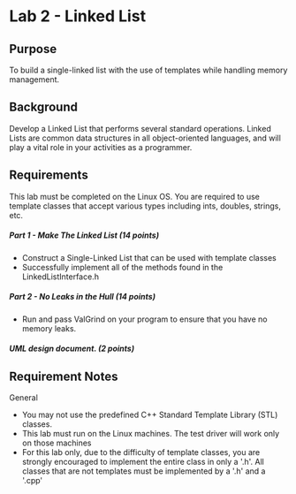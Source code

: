 # Lab 2 - Linked List

## Purpose
To build a single-linked list with the use of templates while handling memory management.

## Background
Develop a Linked List that performs several standard operations. Linked Lists are common data structures in all object-oriented languages, and will play a vital role in your activities as a programmer.

## Requirements
This lab must be completed on the Linux OS.
You are required to use template classes that accept various types including ints, doubles, strings, etc.

##### Part 1 - Make The Linked List (14 points)
* Construct a Single-Linked List that can be used with template classes
* Successfully implement all of the methods found in the LinkedListInterface.h

##### Part 2 - No Leaks in the Hull (14 points)
* Run and pass ValGrind on your program to ensure that you have no memory leaks.

##### UML design document. (2 points)

## Requirement Notes
General
* You may not use the predefined C++ Standard Template Library (STL) classes.
* This lab must run on the Linux machines. The test driver will work only on those machines
* For this lab only, due to the difficulty of template classes, you are strongly encouraged to implement the entire class in only a '.h'.  All classes that are not templates must be implemented by a '.h' and a '.cpp'
